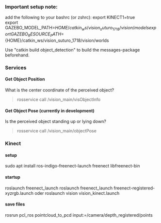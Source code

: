 ### Important setup note:
add the following to your bashrc (or zshrc):
export KINECT1=true  
export GAZEBO_MODEL_PATH=${HOME}/catkin_ws/vision_suturo_1718/vision/models  
export GAZEBO_RESOURCE_PATH=${HOME}/catkin_ws/vision_suturo_1718/vision/worlds  

Use "catkin build object_detection" to build the messages-package beforehand.



### Services

#### Get Object Position
What is the center coordinate of the perceived object?
> rosservice call /vision_main/visObjectInfo

#### Get Object Pose (currently in development)
Is the perceived object standing up or lying down?
>  rosservice call /vision_main/objectPose   

### Kinect
#### setup
sudo apt install ros-indigo-freenect-launch freenect libfreenect-bin

#### startup
roslaunch freenect_launch roslaunch freenect_launch freenect-registered-xyzrgb.launch
oder
roslaunch vision vision_kinect.launch

#### save files
rosrun pcl_ros pointcloud_to_pcd input:=/camera/depth_registered/points
